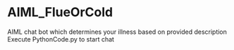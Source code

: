 # AIML_FlueOrCold

AIML chat bot which determines your illness based on provided description
Execute PythonCode.py to start chat
